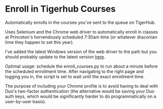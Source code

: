 # Enroll in Tigerhub Courses
Automatically enrolls in the courses you've sent to the queue on TigerHub.

Uses Selenium and the Chrome web driver to automatically enroll in classes at Princeton's horrendously scheduled 7:30am time (or whatever draconian time they happen to set this year).

I've added the latest Windows version of the web driver to the path but you should probably update to the latest version [here](https://chromedriver.chromium.org/downloads).

Optimal usage: schedule the enroll_courses.py to run about a minute before the scheduled enrollment time. After navigating to the right page and logging you in, the script is set to wait until the exact enrollment time.

The purpose of including your Chrome profile is to avoid having to deal with Duo's two-factor authentication (the alternative would be saving your Duo auth keys, which would be significantly harder to do programmatically on a user-by-user basis).
